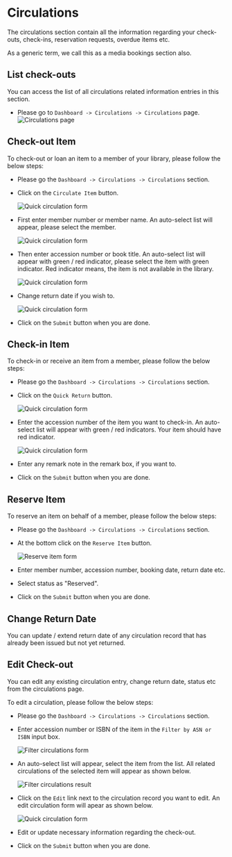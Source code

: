 # Circulations

The circulations section contain all the information regarding your check-outs, check-ins, reservation requests, overdue items etc.

As a generic term, we call this as a media bookings section also.

## List check-outs

You can access the list of all circulations related information entries in this section. 

* Please go to `Dashboard -> Circulations -> Circulations` page.
	![Circulations page](img/circulations-page.png)

## Check-out Item

To check-out or loan an item to a member of your library, please follow the below steps:

* Please go the `Dashboard -> Circulations -> Circulations` section.
* Click on the `Circulate Item` button.

	![Quick circulation form](img/circulations-quick-circulation-form.png)

* First enter member number or member name. An auto-select list will appear, please select the member.

	![Quick circulation form](img/circulations-quick-circulation-form-1.png)

* Then enter accession number or book title. An auto-select list will appear with green / red indicator, please select the item with green indicator. Red indicator means, the item is not available in the library.

	![Quick circulation form](img/circulations-quick-circulation-form-2.png)

* Change return date if you wish to.

	![Quick circulation form](img/circulations-quick-circulation-form-3.png)

* Click on the `Submit` button when you are done.

## Check-in Item

To check-in or receive an item from a member, please follow the below steps:

* Please go the `Dashboard -> Circulations -> Circulations` section.
* Click on the `Quick Return` button.

	![Quick circulation form](img/circulations-check-in-form1.png)

* Enter the accession number of the item you want to check-in. An auto-select list will appear with green / red indicators. Your item should have red indicator.

	![Quick circulation form](img/circulations-check-in-form2.png)

* Enter any remark note in the remark box, if you want to.
* Click on the `Submit` button when you are done.

## Reserve Item

To reserve an item on behalf of a member, please follow the below steps:

* Please go the `Dashboard -> Circulations -> Circulations` section.
* At the bottom click on the `Reserve Item` button.

	![Reserve item form](img/circulations-reserve-form.png)

* Enter member number, accession number, booking date, return date etc.
* Select status as "Reserved".
* Click on the `Submit` button when you are done.

## Change Return Date

You can update / extend return date of any circulation record that has already been issued but not yet returned.

## Edit Check-out

You can edit any existing circulation entry, change return date, status etc from the circulations page.

To edit a circulation, please follow the below steps:

* Please go the `Dashboard -> Circulations -> Circulations` section.
* Enter accession number or ISBN of the item in the `Filter by ASN or ISBN` input box.
	
	![Filter circulations form](img/circulations-filter-form.png)

* An auto-select list will appear, select the item from the list. All related circulations of the selected item will appear as shown below.
	
	![Filter circulations result](img/circulations-filter-result.png)

* Click on the `Edit` link next to the circulation record you want to edit. An edit circulation form will apear as shown below.

	![Quick circulation form](img/circulations-edit-form.png)

* Edit or update necessary information regarding the check-out.
* Click on the `Submit` button when you are done.


